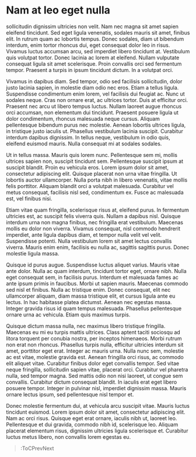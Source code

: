 # Nam at leo eget nulla 

sollicitudin dignissim ultricies non velit. Nam nec magna sit amet sapien eleifend tincidunt. Sed eget ligula venenatis, sodales mauris sit amet, finibus elit. In rutrum quam ac lobortis tempus. Donec sodales, diam ut bibendum interdum, enim tortor rhoncus dui, eget consequat dolor leo in risus. Vivamus luctus accumsan arcu, sed imperdiet libero tincidunt at. Vestibulum quis volutpat tortor. Donec lacinia ac lorem at eleifend. Nullam vulputate consequat ligula sit amet scelerisque. Proin convallis orci sed fermentum tempor. Praesent a turpis in ipsum tincidunt dictum. In a volutpat orci.

Vivamus in dapibus diam. Sed tempor, odio sed facilisis sollicitudin, dolor justo lacinia sapien, in molestie diam odio nec eros. Etiam a tellus ligula. Suspendisse condimentum enim lorem, vel facilisis dui feugiat ac. Nunc ut sodales neque. Cras non ornare erat, ac ultrices tortor. Duis at efficitur orci. Praesent nec arcu ut libero tempus luctus. Nullam laoreet augue rhoncus orci accumsan, non elementum dui tincidunt. Praesent posuere ligula ut dolor condimentum, rhoncus malesuada neque cursus. Aliquam pellentesque bibendum purus nec molestie. Aenean lobortis ultrices ligula, in tristique justo iaculis ut. Phasellus vestibulum lacinia suscipit. Curabitur interdum dapibus dignissim. In tellus neque, vestibulum in odio quis, eleifend euismod mauris. Nulla consequat mi at sodales sodales.

Ut in tellus massa. Mauris quis lorem nunc. Pellentesque sem mi, mollis ultrices sapien non, suscipit tincidunt sem. Pellentesque suscipit ipsum at suscipit blandit. Proin eu vehicula eros. Lorem ipsum dolor sit amet, consectetur adipiscing elit. Quisque placerat non urna vitae fringilla. Ut lobortis auctor ullamcorper. Nulla porta nibh in libero venenatis, vitae mollis felis porttitor. Aliquam blandit orci a volutpat malesuada. Curabitur vel metus consequat, facilisis nisl sed, condimentum ex. Fusce ac malesuada est, vel finibus nisi.

Etiam vitae quam fringilla, scelerisque risus at, eleifend purus. In fermentum ultricies est, ac suscipit felis viverra quis. Nullam a dapibus nisl. Quisque interdum urna non magna finibus, nec fringilla erat vestibulum. Maecenas mollis eu dolor non viverra. Vivamus consequat, nisl commodo hendrerit imperdiet, ante ligula dapibus diam, et tempor nulla velit vel velit. Suspendisse potenti. Nulla vestibulum lorem sit amet lectus convallis viverra. Mauris enim enim, facilisis eu nulla ac, sagittis sagittis purus. Donec molestie ligula massa.

Quisque id purus augue. Suspendisse luctus aliquet varius. Mauris vitae ante dolor. Nulla ac quam interdum, tincidunt tortor eget, ornare nibh. Nulla eget consequat sem, in facilisis purus. Interdum et malesuada fames ac ante ipsum primis in faucibus. Morbi ut sapien mauris. Maecenas commodo sed nisl et finibus. Nulla ac tristique enim. Donec consequat, elit nec ullamcorper aliquam, diam massa tristique elit, et cursus ligula ante eu lectus. In hac habitasse platea dictumst. Aenean nec egestas massa. Integer gravida risus id quam tempus malesuada. Phasellus pellentesque ornare urna ac vehicula. Etiam quis maximus turpis.

Quisque dictum massa nulla, nec maximus libero tristique fringilla. Maecenas eu mi eu turpis mattis ultrices. Class aptent taciti sociosqu ad litora torquent per conubia nostra, per inceptos himenaeos. Morbi rutrum non erat non rhoncus. Phasellus turpis nulla, efficitur ultricies interdum sit amet, porttitor eget erat. Integer ac mauris urna. Nulla nunc sem, molestie ac est vitae, molestie gravida est. Aenean fringilla orci risus, ac commodo elit aliquet vitae. Curabitur finibus dolor eget convallis tempor. Sed vitae neque fringilla, sollicitudin sapien vitae, placerat orci. Curabitur vel pharetra nulla, sed tempor magna. Sed mattis odio non nisi laoreet, ut congue sem convallis. Curabitur dictum consequat blandit. In iaculis erat eget libero posuere tempor. Integer in pulvinar nisl, imperdiet dignissim massa. Mauris ornare lectus ipsum, sed pellentesque nisl tempor et.

Donec molestie fermentum dui, at vehicula arcu suscipit vitae. Mauris luctus tincidunt euismod. Lorem ipsum dolor sit amet, consectetur adipiscing elit. Nam ac orci risus. Quisque eget erat ornare, iaculis nibh ut, laoreet leo. Pellentesque et dui gravida, commodo nibh id, scelerisque leo. Aliquam placerat elementum risus, dignissim ultricies ligula scelerisque et. Curabitur luctus metus libero, non convallis lorem egestas eu.


> :ToCPrevNext